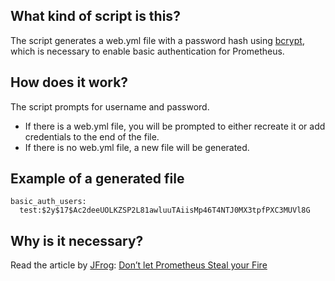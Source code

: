 ## What kind of script is this?
The script generates a web.yml file with a password hash using [bcrypt](https://en.wikipedia.org/wiki/Bcrypt), which is necessary to enable basic authentication for Prometheus.

## How does it work?
The script prompts for username and password.
- If there is a web.yml file, you will be prompted to either recreate it or add credentials to the end of the file.
- If there is no web.yml file, a new file will be generated.

## Example of a generated file
```
basic_auth_users:
  test:$2y$17$Ac2deeUOLKZSP2L81awluuTAiisMp46T4NTJ0MX3tpfPXC3MUVl8G
```

## Why is it necessary?
Read the article by [JFrog](https://github.com/jfrog): [Don’t let Prometheus Steal your Fire](https://jfrog.com/blog/dont-let-prometheus-steal-your-fire/)
